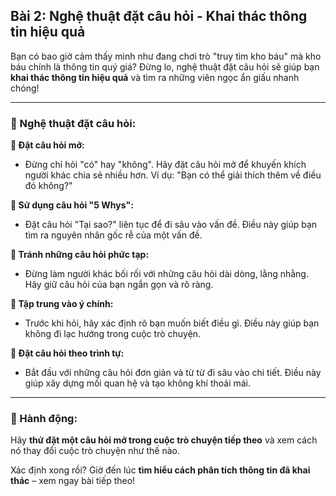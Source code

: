 ## Bài 2: Nghệ thuật đặt câu hỏi - Khai thác thông tin hiệu quả  

Bạn có bao giờ cảm thấy mình như đang chơi trò "truy tìm kho báu" mà kho báu chính là thông tin quý giá? Đừng lo, nghệ thuật đặt câu hỏi sẽ giúp bạn **khai thác thông tin hiệu quả** và tìm ra những viên ngọc ẩn giấu nhanh chóng!

---

### 📌 Nghệ thuật đặt câu hỏi:  

**🔹 Đặt câu hỏi mở:**
- Đừng chỉ hỏi "có" hay "không". Hãy đặt câu hỏi mở để khuyến khích người khác chia sẻ nhiều hơn. Ví dụ: "Bạn có thể giải thích thêm về điều đó không?"

**🔹 Sử dụng câu hỏi "5 Whys":**
- Đặt câu hỏi "Tại sao?" liên tục để đi sâu vào vấn đề. Điều này giúp bạn tìm ra nguyên nhân gốc rễ của một vấn đề.

**🔹 Tránh những câu hỏi phức tạp:**
- Đừng làm người khác bối rối với những câu hỏi dài dòng, lằng nhằng. Hãy giữ câu hỏi của bạn ngắn gọn và rõ ràng.

**🔹 Tập trung vào ý chính:**
- Trước khi hỏi, hãy xác định rõ bạn muốn biết điều gì. Điều này giúp bạn không đi lạc hướng trong cuộc trò chuyện.

**🔹 Đặt câu hỏi theo trình tự:**
- Bắt đầu với những câu hỏi đơn giản và từ từ đi sâu vào chi tiết. Điều này giúp xây dựng mối quan hệ và tạo không khí thoải mái.

---

### 🚀 Hành động:  

Hãy **thử đặt một câu hỏi mở trong cuộc trò chuyện tiếp theo** và xem cách nó thay đổi cuộc trò chuyện như thế nào.

Xác định xong rồi? Giờ đến lúc **tìm hiểu cách phân tích thông tin đã khai thác** – xem ngay bài tiếp theo!  
